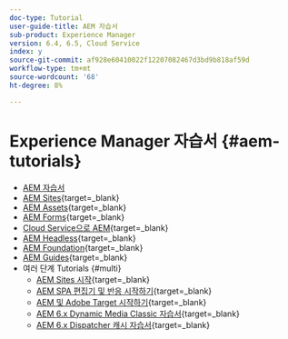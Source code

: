 ```yaml
---
doc-type: Tutorial
user-guide-title: AEM 자습서
sub-product: Experience Manager
version: 6.4, 6.5, Cloud Service
index: y
source-git-commit: af928e60410022f12207082467d3bd9b818af59d
workflow-type: tm+mt
source-wordcount: '68'
ht-degree: 8%

---
```



# Experience Manager 자습서 {#aem-tutorials}

+ [AEM 자습서](overview.md)
+ [AEM Sites](https://experienceleague.adobe.com/docs/experience-manager-learn/sites/overview.html){target=_blank}
+ [AEM Assets](https://experienceleague.adobe.com/docs/experience-manager-learn/assets/overview.html){target=_blank}
+ [AEM Forms](https://experienceleague.adobe.com/docs/experience-manager-learn/forms/overview.html){target=_blank}
+ [Cloud Service으로 AEM](https://experienceleague.adobe.com/docs/experience-manager-learn/cloud-service/overview.html){target=_blank}
+ [AEM Headless](https://experienceleague.adobe.com/docs/experience-manager-learn/getting-started-with-aem-headless/overview.html){target=_blank}
+ [AEM Foundation](https://experienceleague.adobe.com/docs/experience-manager-learn/cloud-service/overview.html){target=_blank}
+ [AEM Guides](https://experienceleague.adobe.com/docs/experience-manager-guides-learn/tutorials/overview.html){target=_blank}
+ 여러 단계 Tutorials {#multi}
   + [AEM Sites 시작](https://experienceleague.adobe.com/docs/experience-manager-learn/getting-started-wknd-tutorial-develop/overview.html?lang=ko-KR){target=_blank}
   + [AEM SPA 편집기 및 반응 시작하기](https://experienceleague.adobe.com/docs/experience-manager-learn/spa-react-tutorial/overview.html){target=_blank}
   + [AEM 및 Adobe Target 시작하기](https://experienceleague.adobe.com/docs/experience-manager-learn/aem-target-tutorial/overview.html){target=_blank}
   + [AEM 6.x Dynamic Media Classic 자습서](https://experienceleague.adobe.com/docs/experience-manager-learn/dynamic-media-classic-tutorial/overview.html){target=_blank}
   + [AEM 6.x Dispatcher 캐시 자습서](https://experienceleague.adobe.com/docs/experience-manager-learn/dispatcher-tutorial/overview.html){target=_blank}
